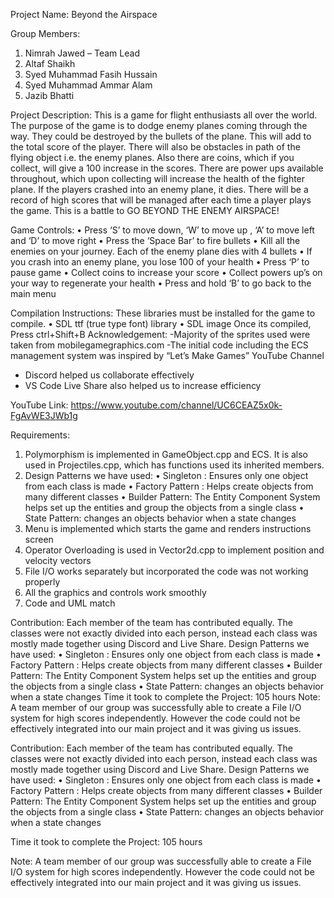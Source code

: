 Project Name: Beyond the Airspace


Group Members: 
1.	Nimrah Jawed – Team Lead 
2.	Altaf Shaikh 
3.	Syed Muhammad Fasih Hussain 
4.	Syed Muhammad Ammar Alam 
5.	Jazib Bhatti 

Project Description:
This is a game for flight enthusiasts all over the world. The purpose of the game is to dodge enemy planes coming through the way. They could be destroyed by the bullets of the plane. This will add to the total score of the player. There will also be obstacles in path of the flying object i.e. the enemy planes. Also there are coins, which if you collect, will give a 100 increase in the scores. There are power ups available throughout, which upon collecting will increase the health of the fighter plane. If the players crashed into an enemy plane, it dies. There will be a record of high scores that will be managed after each time a player plays the game. This is a battle to GO BEYOND THE ENEMY AIRSPACE! 

Game Controls:
•	Press ‘S’ to move down, ‘W’ to move up , ‘A’ to move left and ‘D’ to move right
•	Press the ‘Space Bar’ to fire bullets
•	Kill all the enemies on your journey. Each of the enemy plane dies with 4 bullets
•	If you crash into an enemy plane, you lose 100 of your health
•	Press ‘P’ to pause game
•	Collect   coins  to increase your score 
•	Collect   powers up’s  on your way to regenerate your health
•	Press and hold ‘B’ to go back to the main menu




Compilation Instructions:
These libraries must be installed for the game to compile.
•	SDL ttf (true type font) library 
•	SDL image
Once its compiled, Press ctrl+Shift+B
Acknowledgement: 
-Majority of the sprites used were taken from mobilegamegraphics.com 
-The initial code including the ECS management system was inspired by “Let’s Make Games” YouTube Channel
- Discord helped us collaborate effectively 
- VS Code Live Share also helped us to increase efficiency 


YouTube Link:
https://www.youtube.com/channel/UC6CEAZ5x0k-FgAvWE3JWb1g

Requirements:
1.	Polymorphism is implemented in GameObject.cpp and ECS. It is also used in Projectiles.cpp, which has functions used its inherited members. 
2.	Design Patterns we have used:
•	Singleton : Ensures only one object from each class is made
•	Factory Pattern : Helps create objects from many different classes
•	Builder Pattern: The Entity Component System helps set up the entities and group the objects from a single class
•	State Pattern: changes an objects behavior when a state changes 
3.	Menu is implemented which starts the game and renders instructions screen
4.	Operator Overloading is used in Vector2d.cpp to implement position and velocity vectors
5.	File I/O works separately but incorporated the code was not working properly
6.	All the graphics and controls work smoothly
7.	Code and UML match 



Contribution:
Each member of the team has contributed equally. The classes were not exactly divided into each person, instead each class was mostly made together using Discord and Live Share. 
Design Patterns we have used:
•	Singleton : Ensures only one object from each class is made
•	Factory Pattern : Helps create objects from many different classes
•	Builder Pattern: The Entity Component System helps set up the entities and group the objects from a single class
•	State Pattern: changes an objects behavior when a state changes 
Time it took to complete the Project: 105 hours 
Note:
A team member of our group was successfully able to create a File I/O system for high scores independently. However the code could not be effectively integrated into our main project and it was giving us issues. 




Contribution:
Each member of the team has contributed equally. The classes were not exactly divided into each person, instead each class was mostly made together using Discord and Live Share. 
Design Patterns we have used:
•	Singleton : Ensures only one object from each class is made
•	Factory Pattern : Helps create objects from many different classes
•	Builder Pattern: The Entity Component System helps set up the entities and group the objects from a single class
•	State Pattern: changes an objects behavior when a state changes 


Time it took to complete the Project: 105 hours 


Note:
A team member of our group was successfully able to create a File I/O system for high scores independently. However the code could not be effectively integrated into our main project and it was giving us issues. 
